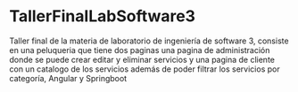 # TallerFinalLabSoftware3
Taller final de la materia de laboratorio de ingeniería de software 3, consiste en una peluqueria que tiene dos paginas una pagina de administración donde se puede crear editar y eliminar servicios y una pagina de cliente con un catalogo de los servicios además de poder filtrar los servicios por categoría, Angular y Springboot
